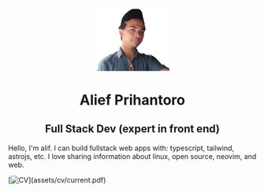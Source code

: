 <div align="center">
  <img width='150px' src="assets/profile/curr.png" />
<h1>
Alief Prihantoro
</h1>
<h2 align="center">Full Stack Dev (expert in front end)</h2>
</div>
Hello, I'm alif. I can build fullstack web apps with: typescript, tailwind, astrojs, etc. I love sharing information about linux, open source, neovim, and web.
<br/>

[![CV](https://img.shields.io/badge/CV-Download-informational?style=flat&logo=googledocs&logoColor=white&color=rgb(0,0,139,.5)&labelColor=00008b)](assets/cv/current.pdf)

